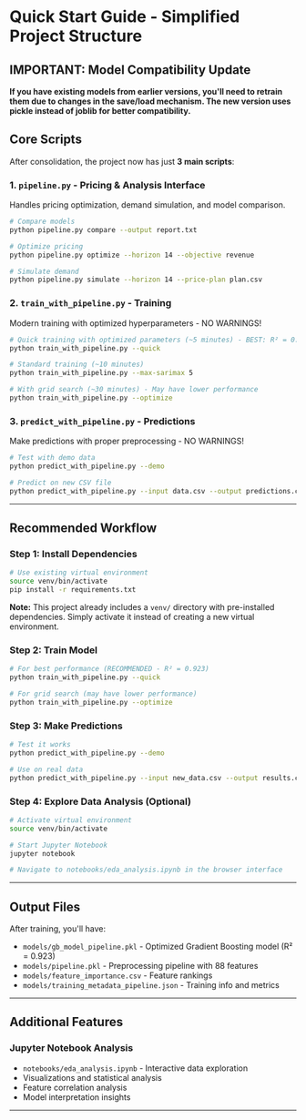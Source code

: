 # Quick Start Guide - Simplified Project Structure

## IMPORTANT: Model Compatibility Update
**If you have existing models from earlier versions, you'll need to retrain them due to changes in the save/load mechanism. The new version uses pickle instead of joblib for better compatibility.**

## Core Scripts

After consolidation, the project now has just **3 main scripts**:

### 1. `pipeline.py` - Pricing & Analysis Interface
Handles pricing optimization, demand simulation, and model comparison.

```bash
# Compare models
python pipeline.py compare --output report.txt

# Optimize pricing
python pipeline.py optimize --horizon 14 --objective revenue

# Simulate demand
python pipeline.py simulate --horizon 14 --price-plan plan.csv
```

### 2. `train_with_pipeline.py` - Training
Modern training with optimized hyperparameters - NO WARNINGS!

```bash
# Quick training with optimized parameters (~5 minutes) - BEST: R² = 0.923
python train_with_pipeline.py --quick

# Standard training (~10 minutes)
python train_with_pipeline.py --max-sarimax 5

# With grid search (~30 minutes) - May have lower performance
python train_with_pipeline.py --optimize
```

### 3. `predict_with_pipeline.py` - Predictions
Make predictions with proper preprocessing - NO WARNINGS!

```bash
# Test with demo data
python predict_with_pipeline.py --demo

# Predict on new CSV file
python predict_with_pipeline.py --input data.csv --output predictions.csv
```

---

## Recommended Workflow

### Step 1: Install Dependencies
```bash
# Use existing virtual environment
source venv/bin/activate
pip install -r requirements.txt
```

**Note:** This project already includes a `venv/` directory with pre-installed dependencies. Simply activate it instead of creating a new virtual environment.

### Step 2: Train Model
```bash
# For best performance (RECOMMENDED - R² = 0.923)
python train_with_pipeline.py --quick

# For grid search (may have lower performance)
python train_with_pipeline.py --optimize
```

### Step 3: Make Predictions
```bash
# Test it works
python predict_with_pipeline.py --demo

# Use on real data
python predict_with_pipeline.py --input new_data.csv --output results.csv
```

### Step 4: Explore Data Analysis (Optional)
```bash
# Activate virtual environment
source venv/bin/activate

# Start Jupyter Notebook
jupyter notebook

# Navigate to notebooks/eda_analysis.ipynb in the browser interface
```

---

## Output Files

After training, you'll have:
- `models/gb_model_pipeline.pkl` - Optimized Gradient Boosting model (R² = 0.923)
- `models/pipeline.pkl` - Preprocessing pipeline with 88 features
- `models/feature_importance.csv` - Feature rankings
- `models/training_metadata_pipeline.json` - Training info and metrics

---

## Additional Features

### Jupyter Notebook Analysis
- `notebooks/eda_analysis.ipynb` - Interactive data exploration
- Visualizations and statistical analysis
- Feature correlation analysis
- Model interpretation insights
---
